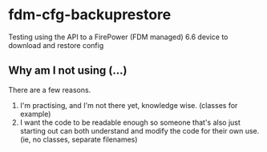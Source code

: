 # fdm-cfg-backuprestore

Testing using the API to a FirePower (FDM managed) 6.6 device to download and restore config

## Why am I not using (...)

There are a few reasons.

1. I'm practising, and I'm not there yet, knowledge wise. (classes for example)
2. I want the code to be readable enough so someone that's also just starting out can both understand and modify the code for their own use. (ie, no classes, separate filenames)


